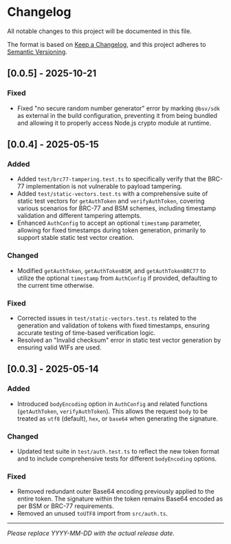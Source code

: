 # Changelog

All notable changes to this project will be documented in this file.

The format is based on [Keep a Changelog](https://keepachangelog.com/en/1.0.0/),
and this project adheres to [Semantic Versioning](https://semver.org/spec/v2.0.0.html).

## [0.0.5] - 2025-10-21

### Fixed
- Fixed "no secure random number generator" error by marking `@bsv/sdk` as external in the build configuration, preventing it from being bundled and allowing it to properly access Node.js crypto module at runtime.

## [0.0.4] - 2025-05-15

### Added
- Added `test/brc77-tampering.test.ts` to specifically verify that the BRC-77 implementation is not vulnerable to payload tampering.
- Added `test/static-vectors.test.ts` with a comprehensive suite of static test vectors for `getAuthToken` and `verifyAuthToken`, covering various scenarios for BRC-77 and BSM schemes, including timestamp validation and different tampering attempts.
- Enhanced `AuthConfig` to accept an optional `timestamp` parameter, allowing for fixed timestamps during token generation, primarily to support stable static test vector creation.

### Changed
- Modified `getAuthToken`, `getAuthTokenBSM`, and `getAuthTokenBRC77` to utilize the optional `timestamp` from `AuthConfig` if provided, defaulting to the current time otherwise.

### Fixed
- Corrected issues in `test/static-vectors.test.ts` related to the generation and validation of tokens with fixed timestamps, ensuring accurate testing of time-based verification logic.
- Resolved an "Invalid checksum" error in static test vector generation by ensuring valid WIFs are used.

## [0.0.3] - 2025-05-14

### Added
-   Introduced `bodyEncoding` option in `AuthConfig` and related functions (`getAuthToken`, `verifyAuthToken`). This allows the request `body` to be treated as `utf8` (default), `hex`, or `base64` when generating the signature.

### Changed
-   Updated test suite in `test/auth.test.ts` to reflect the new token format and to include comprehensive tests for different `bodyEncoding` options.

### Fixed
-   Removed redundant outer Base64 encoding previously applied to the entire token. The signature within the token remains Base64 encoded as per BSM or BRC-77 requirements.
-   Removed an unused `toUTF8` import from `src/auth.ts`.

---
_Please replace YYYY-MM-DD with the actual release date._ 